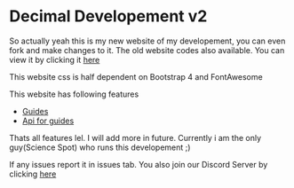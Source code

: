# Decimal Developement v2 
So actually yeah this is my new website of my developement, you can even fork and make changes to it. 
The old website codes also available. You can view it by clicking it [here](https://github.com/Scientific-Guy/decimaldev-old)

This website css is half dependent on Bootstrap 4 and FontAwesome

This website has following features
- [Guides](https://decimaldev.xyz/guides)
- [Api for guides](https://decimaldev.xyz/guides/decimal-guides-api) 

Thats all features lel. I will add more in future.
Currently i am the only guy(Science Spot) who runs this developement ;)

If any issues report it in issues tab.
You also join our Discord Server by clicking [here](https://discord.gg/FrduEZd)
